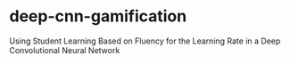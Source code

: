 # deep-cnn-gamification
Using Student Learning Based on Fluency for the Learning Rate in a Deep Convolutional Neural Network
